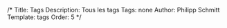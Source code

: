 /*
Title: Tags 
Description: Tous les tags 
Tags: none
Author: Philipp Schmitt
Template: tags 
Order: 5
*/